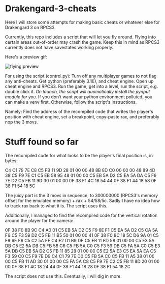 # Drakengard-3-cheats

Here I will store some attempts for making basic cheats or whatever else for Drakengard 3 on RPCS3.

Currently, this repo includes a script that will let you fly around.
Flying into certain areas out-of-order may crash the game. Keep this in mind as RPCS3 currently does not have savestates working properly.

Here's a preview gif:

![flying preview](preview_fly.gif)

For using the script (control.py): Turn off any multiplayer games to not flag any anti-cheats. Get python (preferably 3.10), and cheat engine. Open up cheat engine and RPCS3. Run the game, get into a level, run the script, e.g. double click it. *On launch, the script will auomatically install the pynput module for you.* If you don't want your python environment polluted, you can make a venv first. Otherwise, follow the script's instructions.

Namely: Find the address of the recompiled code that writes the player's position with cheat engine, set a breakpoint, copy-paste rax, and preferably nop the 3 movs.

# Stuff found so far

The recompiled code for what looks to be the player's final position is, in bytes:

C4 C1 79 7E C8 C5 FB 11 9D 28 01 00 00 48 8B 8D C0 00 00 00 48 89 4D 38 C5 F9 7E C1 C5 EB 58 95 48 01 00 00 C5 EB 5A D2 C5 EA 5A DA C5 F9 7E D2 C5 FB 11 9D 30 01 00 00 0F 38 F1 4C 18 54 44 0F 38 F1 44 18 58 0F 38 F1 54 18 5C

The juicy part is the 3 movs in sequence, to 300000000 (RPCS3's memory offset for the emulated memory) + rax + 54/58/5c. Sadly I have no idea how to track rax back to what it is.
The script uses this.

Additionally, I managed to find the recompiled code for the vertical rotation around the player for the camera:

0F 38 F0 8B 9C C4 A0 01 C5 EB 5A D2 C5 F9 6E F1 C5 EA 5A D2 C5 CA 5A F6 C5 F3 59 D2 C5 FB 11 B5 50 01 00 00 41 0F 38 F0 8C 18 5C D6 9A 01 C5 F9 6E F9 C5 C2 5A FF C4 E2 D1 B9 DF C5 FB 11 BD 58 01 00 00 C5 E3 5A DB C5 E2 5A DB C5 FB 58 C6 C5 FB 5A C0 C5 F3 59 DB C5 FA 5A C0 C5 E3 5A DB C5 EB 5A D2 C5 FB 11 85 28 01 00 00 C5 E2 5A E3 C5 EA 5A EA C5 F3 59 C0 C5 F9 7E D9 C4 C1 79 7E D0 C5 FB 5A C0 C5 FB 11 A5 38 01 00 00 C5 FB 11 AD 30 01 00 00 C5 FA 5A C8 C5 F9 7E C2 C5 FB 11 8D 20 01 00 00 0F 38 F1 4C 18 24 44 0F 38 F1 44 18 28 0F 38 F1 54 18 2C

The script does not use this.
Eventually, I will dig in more.